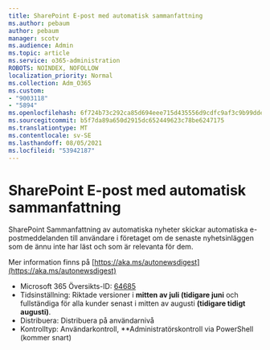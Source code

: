 ```yaml
---
title: SharePoint E-post med automatisk sammanfattning
ms.author: pebaum
author: pebaum
manager: scotv
ms.audience: Admin
ms.topic: article
ms.service: o365-administration
ROBOTS: NOINDEX, NOFOLLOW
localization_priority: Normal
ms.collection: Adm_O365
ms.custom:
- "9003118"
- "5894"
ms.openlocfilehash: 6f724b73c292ca85d694eee715d435556d9cdfc9af3c9b99ddea1e094f3d16a8
ms.sourcegitcommit: b5f7da89a650d2915dc652449623c78be6247175
ms.translationtype: MT
ms.contentlocale: sv-SE
ms.lasthandoff: 08/05/2021
ms.locfileid: "53942187"
---
```

# <a name="sharepoint-auto-digest-email"></a>SharePoint E-post med automatisk sammanfattning

SharePoint Sammanfattning av automatiska nyheter skickar automatiska e-postmeddelanden till användare i företaget om de senaste nyhetsinläggen som de ännu inte har läst och som är relevanta för dem.

Mer information finns på [https://aka.ms/autonewsdigest](https://aka.ms/autonewsdigest)

- Microsoft 365 Översikts-ID: [64685](https://www.microsoft.com/microsoft-365/roadmap?filters=&featureid=64685)
- Tidsinställning: Riktade versioner i  **mitten av juli (tidigare juni**  och fullständiga för alla kunder senast i mitten av augusti  **(tidigare tidigt augusti)**.
- Distribuera: Distribuera på användarnivå
- Kontrolltyp: Användarkontroll, **Administratörskontroll via PowerShell (kommer snart)
